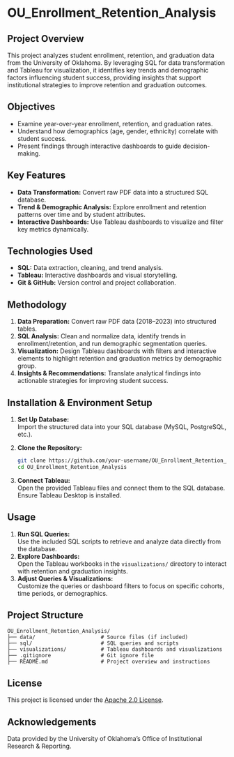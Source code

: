 # OU_Enrollment_Retention_Analysis

## Project Overview
This project analyzes student enrollment, retention, and graduation data from the University of Oklahoma. By leveraging SQL for data transformation and Tableau for visualization, it identifies key trends and demographic factors influencing student success, providing insights that support institutional strategies to improve retention and graduation outcomes.

## Objectives
- Examine year-over-year enrollment, retention, and graduation rates.  
- Understand how demographics (age, gender, ethnicity) correlate with student success.  
- Present findings through interactive dashboards to guide decision-making.

## Key Features
- **Data Transformation:** Convert raw PDF data into a structured SQL database.  
- **Trend & Demographic Analysis:** Explore enrollment and retention patterns over time and by student attributes.  
- **Interactive Dashboards:** Use Tableau dashboards to visualize and filter key metrics dynamically.

## Technologies Used
- **SQL:** Data extraction, cleaning, and trend analysis.  
- **Tableau:** Interactive dashboards and visual storytelling.  
- **Git & GitHub:** Version control and project collaboration.

## Methodology
1. **Data Preparation:** Convert raw PDF data (2018–2023) into structured tables.  
2. **SQL Analysis:** Clean and normalize data, identify trends in enrollment/retention, and run demographic segmentation queries.  
3. **Visualization:** Design Tableau dashboards with filters and interactive elements to highlight retention and graduation metrics by demographic group.  
4. **Insights & Recommendations:** Translate analytical findings into actionable strategies for improving student success.

## Installation & Environment Setup
1. **Set Up Database:**  
   Import the structured data into your SQL database (MySQL, PostgreSQL, etc.).
   
2. **Clone the Repository:**  
   ```bash
   git clone https://github.com/your-username/OU_Enrollment_Retention_Analysis.git
   cd OU_Enrollment_Retention_Analysis
   ```

3. **Connect Tableau:**  
   Open the provided Tableau files and connect them to the SQL database. Ensure Tableau Desktop is installed.

## Usage
1. **Run SQL Queries:**  
   Use the included SQL scripts to retrieve and analyze data directly from the database.  
2. **Explore Dashboards:**  
   Open the Tableau workbooks in the `visualizations/` directory to interact with retention and graduation insights.
3. **Adjust Queries & Visualizations:**  
   Customize the queries or dashboard filters to focus on specific cohorts, time periods, or demographics.

## Project Structure
```
OU_Enrollment_Retention_Analysis/
├── data/                     # Source files (if included) 
├── sql/                      # SQL queries and scripts
├── visualizations/           # Tableau dashboards and visualizations
├── .gitignore                # Git ignore file
├── README.md                 # Project overview and instructions
```

## License
This project is licensed under the [Apache 2.0 License](LICENSE).

## Acknowledgements
Data provided by the University of Oklahoma’s Office of Institutional Research & Reporting.





